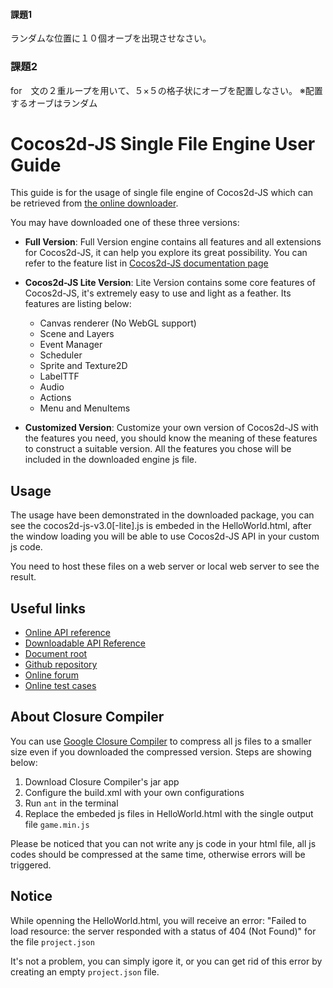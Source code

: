#### 課題1  
ランダムな位置に１０個オーブを出現させなさい。  

### 課題2  
for　文の２重ループを用いて、５×５の格子状にオーブを配置しなさい。
※配置するオーブはランダム


# Cocos2d-JS Single File Engine User Guide

This guide is for the usage of single file engine of Cocos2d-JS which can be retrieved from [the online downloader](http://cocos2d-x.org/filecenter/jsbuilder/).

You may have downloaded one of these three versions:

- **Full Version**: Full Version engine contains all features and all extensions for Cocos2d-JS, it can help you explore its great possibility. You can refer to the feature list in [Cocos2d-JS documentation page](http://www.cocos2d-x.org/docs/manual/framework/html5/en)

- **Cocos2d-JS Lite Version**: Lite Version contains some core features of Cocos2d-JS, it's extremely easy to use and light as a feather. Its features are listing below:
    + Canvas renderer (No WebGL support)
    + Scene and Layers
    + Event Manager
    + Scheduler
    + Sprite and Texture2D
    + LabelTTF
    + Audio
    + Actions
    + Menu and MenuItems

- **Customized Version**: Customize your own version of Cocos2d-JS with the features you need, you should know the meaning of these features to construct a suitable version. All the features you chose will be included in the downloaded engine js file.

## Usage

The usage have been demonstrated in the downloaded package, you can see the cocos2d-js-v3.0[-lite].js is embeded in the HelloWorld.html, after the window loading you will be able to use Cocos2d-JS API in your custom js code.

You need to host these files on a web server or local web server to see the result.

## Useful links

- [Online API reference](http://www.cocos2d-x.org/reference/html5-js/V3.0/index.html)
- [Downloadable API Reference](http://www.cocos2d-x.org/filedown/Cocos2d-JS-v3.0-API.zip)
- [Document root](http://cocos2d-x.org/docs/manual/framework/html5/en)
- [Github repository](https://github.com/cocos2d/cocos2d-js)
- [Online forum](http://discuss.cocos2d-x.org/category/javascript)
- [Online test cases](http://cocos2d-x.org/js-tests/)

## About Closure Compiler

You can use [Google Closure Compiler](https://developers.google.com/closure/compiler/) to compress all js files to a smaller size even if you downloaded the compressed version. Steps are showing below:

1. Download Closure Compiler's jar app
2. Configure the build.xml with your own configurations
3. Run `ant` in the terminal
4. Replace the embeded js files in HelloWorld.html with the single output file `game.min.js`

Please be noticed that you can not write any js code in your html file, all js codes should be compressed at the same time, otherwise errors will be triggered.

## Notice

While openning the HelloWorld.html, you will receive an error:
"Failed to load resource: the server responded with a status of 404 (Not Found)" for the file `project.json`

It's not a problem, you can simply igore it, or you can get rid of this error by creating an empty `project.json` file.
